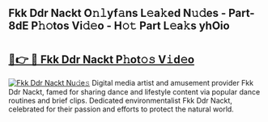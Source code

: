 ## Fkk Ddr Nackt O𝚗𝚕yf𝚊ns L𝚎a𝚔ed N𝚞𝚍es - Part-8dE P𝚑𝚘tos Vi𝚍𝚎o - H𝚘𝚝 Part L𝚎a𝚔s yhOio

# <h2><a href="http://kfe0atp.oniu.top/?m=Fkk+Ddr+Nackt">🔗👉 🔴 Fkk Ddr Nackt P𝚑ot𝚘𝚜 V𝚒d𝚎o</a></h2>

[![Fkk Ddr Nackt Nu𝚍e𝚜](https://i.imgur.com/0qMVB7G.gif)](http://kfe0atp.oniu.top/?m=Fkk+Ddr+Nackt)
Digital media artist and amusement provider Fkk Ddr Nackt, famed for sharing dance and lifestyle content via popular dance routines and brief clips. Dedicated environmentalist Fkk Ddr Nackt, celebrated for their passion and efforts to protect the natural world.  
